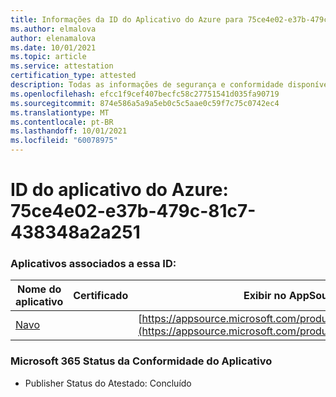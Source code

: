 ```yaml
---
title: Informações da ID do Aplicativo do Azure para 75ce4e02-e37b-479c-81c7-438348a2a251
ms.author: elmalova
author: elenamalova
ms.date: 10/01/2021
ms.topic: article
ms.service: attestation
certification_type: attested
description: Todas as informações de segurança e conformidade disponíveis para o 75ce4e02-e37b-479c-81c7-438348a2a251.
ms.openlocfilehash: efcc1f9cef407becfc58c27751541d035fa90719
ms.sourcegitcommit: 874e586a5a9a5eb0c5c5aae0c59f7c75c0742ec4
ms.translationtype: MT
ms.contentlocale: pt-BR
ms.lasthandoff: 10/01/2021
ms.locfileid: "60078975"
---
```

# <a name="azure-app-id-75ce4e02-e37b-479c-81c7-438348a2a251"></a>ID do aplicativo do Azure: 75ce4e02-e37b-479c-81c7-438348a2a251


### <a name="apps-associated-with-this-id"></a>Aplicativos associados a essa ID:
| **Nome do aplicativo** | **Certificado** | **Exibir no AppSource** |
|--------------|---------------|-----------------------|
| [Navo](https://docs.microsoft.com/microsoft-365-app-certification/forward/WA200001047) |  | [https://appsource.microsoft.com/product/office/WA200001047](https://appsource.microsoft.com/product/office/WA200001047) |

### <a name="microsoft-365-app-compliance-status"></a>Microsoft 365 Status da Conformidade do Aplicativo
- Publisher Status do Atestado: Concluído
